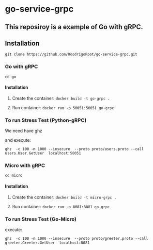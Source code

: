 # go-service-grpc
## This reposiroy is a example of Go with gRPC.

## Installation
`git clone https://github.com/RoodrigoRoot/go-service-grpc.git`

### Go with gRPC
`cd go`

#### Installation

1. Create the container:
`docker build -t go-grpc .`

2. Run container:
`docker run -p 50051:50051 go-grpc`




### To run Stress Test (Python-gRPC) 
We need have ghz

and execute:

`ghz  -c 100 -n 1000 --insecure  --proto proto/users.proto --call users.User.GetUser  localhost:50051`





### Micro with gRPC 
`cd micro`

#### Installation

1. Create the container:
`docker build -t micro-grpc .`

2. Run container:
`docker run -p 8081:8081 go-grpc`


### To run Stress Test (Go-Micro)

execute:

`ghz  -c 100 -n 1000 --insecure  --proto proto/greeter.proto --call greeter.Greeter.GetUser  localhost:8081`







